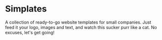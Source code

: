 # Simplates
A collection of ready-to-go website templates for small companies.
Just feed it your logo, images and text, and watch this sucker purr like a cat.
No excuses, let's get going!